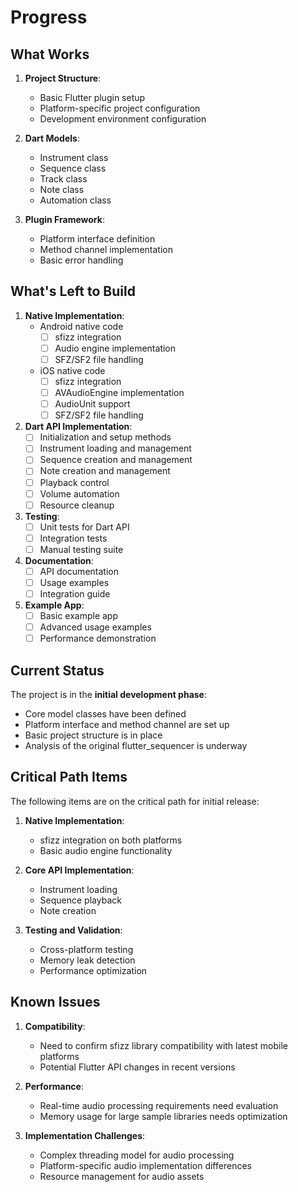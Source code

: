 # Progress

## What Works

1. **Project Structure**:
   - Basic Flutter plugin setup
   - Platform-specific project configuration
   - Development environment configuration

2. **Dart Models**:
   - Instrument class
   - Sequence class
   - Track class
   - Note class
   - Automation class

3. **Plugin Framework**:
   - Platform interface definition
   - Method channel implementation
   - Basic error handling

## What's Left to Build

1. **Native Implementation**:
   - Android native code
     - [ ] sfizz integration
     - [ ] Audio engine implementation
     - [ ] SFZ/SF2 file handling
   - iOS native code
     - [ ] sfizz integration
     - [ ] AVAudioEngine implementation
     - [ ] AudioUnit support
     - [ ] SFZ/SF2 file handling

2. **Dart API Implementation**:
   - [ ] Initialization and setup methods
   - [ ] Instrument loading and management
   - [ ] Sequence creation and management
   - [ ] Note creation and management
   - [ ] Playback control
   - [ ] Volume automation
   - [ ] Resource cleanup

3. **Testing**:
   - [ ] Unit tests for Dart API
   - [ ] Integration tests
   - [ ] Manual testing suite

4. **Documentation**:
   - [ ] API documentation
   - [ ] Usage examples
   - [ ] Integration guide

5. **Example App**:
   - [ ] Basic example app
   - [ ] Advanced usage examples
   - [ ] Performance demonstration

## Current Status

The project is in the **initial development phase**:

- Core model classes have been defined
- Platform interface and method channel are set up
- Basic project structure is in place
- Analysis of the original flutter_sequencer is underway

## Critical Path Items

The following items are on the critical path for initial release:

1. **Native Implementation**:
   - sfizz integration on both platforms
   - Basic audio engine functionality

2. **Core API Implementation**:
   - Instrument loading
   - Sequence playback
   - Note creation

3. **Testing and Validation**:
   - Cross-platform testing
   - Memory leak detection
   - Performance optimization

## Known Issues

1. **Compatibility**:
   - Need to confirm sfizz library compatibility with latest mobile platforms
   - Potential Flutter API changes in recent versions

2. **Performance**:
   - Real-time audio processing requirements need evaluation
   - Memory usage for large sample libraries needs optimization

3. **Implementation Challenges**:
   - Complex threading model for audio processing
   - Platform-specific audio implementation differences
   - Resource management for audio assets 